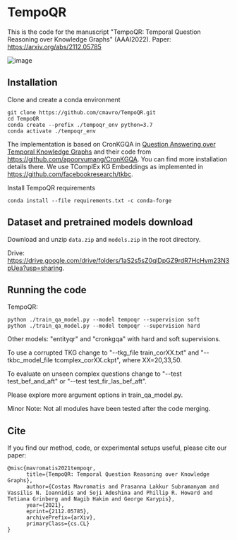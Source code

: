 # TempoQR
This is the code for the manuscript "TempoQR: Temporal Question Reasoning over Knowledge Graphs" (AAAI2022).
Paper: https://arxiv.org/abs/2112.05785

![image](https://user-images.githubusercontent.com/43810712/151389025-c783018e-b5cb-4585-bd24-a6cb9d015f9f.png)

## Installation

Clone and create a conda environment
``` 
git clone https://github.com/cmavro/TempoQR.git
cd TempoQR
conda create --prefix ./tempoqr_env python=3.7
conda activate ./tempoqr_env
```
<!-- Make sure ``python`` and ``pip`` commands point to ``./tempoqr_env``. Output of ``which`` should be something like
```
which python
[...]/TempoQR/tempoqr_env/bin/python
```
If this is not the case, try replacing ``python`` with ``python3``. If that works, replace ``python`` with ``python3`` in all commands below.
 -->
The implementation is based on CronKGQA in [Question Answering over Temporal Knowledge Graphs](https://arxiv.org/abs/2106.01515) and their code from https://github.com/apoorvumang/CronKGQA. You can find more installation details there.
We use TComplEx KG Embeddings as implemented in https://github.com/facebookresearch/tkbc.

Install TempoQR requirements
```
conda install --file requirements.txt -c conda-forge
```

## Dataset and pretrained models download

Download and unzip ``data.zip`` and ``models.zip`` in the root directory.

Drive: https://drive.google.com/drive/folders/1aS2s5sZ0qlDpGZ9rdR7HcHym23N3pUea?usp=sharing.

## Running the code


TempoQR:
```
python ./train_qa_model.py --model tempoqr --supervision soft
python ./train_qa_model.py --model tempoqr --supervision hard
 ```
 
Other models: "entityqr" and "cronkgqa" with hard and soft supervisions.
 
To use a corrupted TKG change to "--tkg_file train_corXX.txt" and "--tkbc_model_file tcomplex_corXX.ckpt", where XX=20,33,50.

To evaluate on unseen complex questions change to "--test test_bef_and_aft" or "--test test_fir_las_bef_aft".

Please explore more argument options in train_qa_model.py.

Minor Note: Not all modules have been tested after the code merging.

## Cite

If you find our method, code, or experimental setups useful, please cite our paper:
```
@misc{mavromatis2021tempoqr,
      title={TempoQR: Temporal Question Reasoning over Knowledge Graphs}, 
      author={Costas Mavromatis and Prasanna Lakkur Subramanyam and Vassilis N. Ioannidis and Soji Adeshina and Phillip R. Howard and Tetiana Grinberg and Nagib Hakim and George Karypis},
      year={2021},
      eprint={2112.05785},
      archivePrefix={arXiv},
      primaryClass={cs.CL}
}
```

